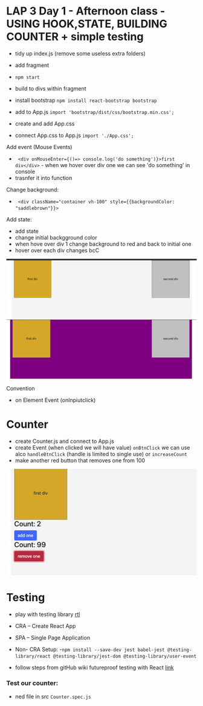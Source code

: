 # LAP 3 Day 1 - Afternoon class - USING HOOK,STATE, BUILDING COUNTER + simple testing


- tidy up index.js (remove some useless extra folders)
- add fragment 

- `npm start` 
- build to divs within fragment
- install bootstrap 
 `npm install react-bootstrap bootstrap`
- add to App.js 
 `import 'bootstrap/dist/css/bootstrap.min.css';`
- create and add App.css
- connect App.css to App.js `import './App.css';`

Add event (Mouse Events)
- ` <div onMouseEnter={()=> console.log('do something')}>first div</div>` - when we hover over div one we can see 'do something' in console
- trasnfer it into function 

Change background:
- ` <div className="container vh-100" style={{backgroundColor: "saddlebrown"}}>`

Add state:
- add state 
- change initial backgground color
- when hove over div 1 change background to red and back to initial one
- hover over each div changes bcC 

![pic1](./assets/pic1.png)
![pic2](./assets/pic2.png)


Convention
- on Element Event (onInpiutclick)


# Counter
- create Counter.js and connect to App.js
- create Event (when clicked we will have value) `onBtnClick` we can use alco `handleBtnClick` (handle is limited to single use) or `increaseCount`
- make another red button that removes one from 100

![pic2](./assets/count.png)


# Testing
- play with testing library [rtl](https://testing-library.com/docs/react-testing-library/intro/)

- CRA – Create React App
- SPA – Single Page Application

- Non- CRA Setup:
-`npm install --save-dev jest babel-jest @testing-library/react @testing-library/jest-dom @testing-library/user-event`
 - follow steps from gitHub wiki futureproof testing with React [link](https://github.com/getfutureproof/fp_guides_wiki/wiki/Testing-React:-Jest-and-React-Testing-Library)


### Test our counter: 
- ned file in src `Counter.spec.js`
